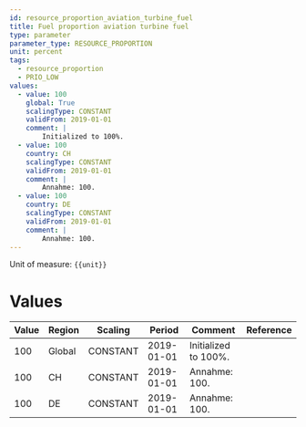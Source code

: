 ```yaml
---
id: resource_proportion_aviation_turbine_fuel
title: Fuel proportion aviation turbine fuel
type: parameter
parameter_type: RESOURCE_PROPORTION
unit: percent
tags:
  - resource_proportion
  - PRIO_LOW
values:
  - value: 100
    global: True
    scalingType: CONSTANT
    validFrom: 2019-01-01
    comment: |
        Initialized to 100%.
  - value: 100
    country: CH
    scalingType: CONSTANT
    validFrom: 2019-01-01
    comment: |
        Annahme: 100.
  - value: 100
    country: DE
    scalingType: CONSTANT
    validFrom: 2019-01-01
    comment: |
        Annahme: 100.
---
```



Unit of measure: `{{unit}}`


# Values


| Value | Region | Scaling | Period | Comment | Reference |
|-------|--------|---------|--------|---------|-----------|
| 100 | Global | CONSTANT | 2019-01-01 | Initialized to 100%. |  |
| 100 | CH | CONSTANT | 2019-01-01 | Annahme: 100. |  |
| 100 | DE | CONSTANT | 2019-01-01 | Annahme: 100. |  |


